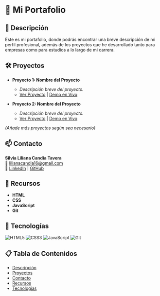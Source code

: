 # 📄 Mi Portafolio

## 📖 Descripción
Este es mi portafolio, donde podrás encontrar una breve descripción de mi perfil profesional, además de los proyectos que he desarrollado tanto para empresas como para estudios a lo largo de mi carrera.

## 🛠️ Proyectos
- **Proyecto 1: Nombre del Proyecto**
  - *Descripción breve del proyecto.*
  - [Ver Proyecto](https://github.com/tu-usuario/proyecto1) | [Demo en Vivo](https://tu-demo.com/proyecto1)

- **Proyecto 2: Nombre del Proyecto**
  - *Descripción breve del proyecto.*
  - [Ver Proyecto](https://github.com/tu-usuario/proyecto2) | [Demo en Vivo](https://tu-demo.com/proyecto2)

*(Añade más proyectos según sea necesario)*

## 📫 Contacto
**Silvia Liliana Candia Tavera**  
📧 [lilianacandia16@gmail.com](mailto:lilianacandia16@gmail.com)  
🔗 [LinkedIn](https://www.linkedin.com/in/tu-perfil) | [GitHub](https://github.com/tu-usuario)

## 🧰 Recursos
- **HTML**
- **CSS**
- **JavaScript**
- **Git**

## 🚀 Tecnologías
![HTML5](https://img.shields.io/badge/HTML5-E34F26?style=flat&logo=html5&logoColor=white)
![CSS3](https://img.shields.io/badge/CSS3-1572B6?style=flat&logo=css3&logoColor=white)
![JavaScript](https://img.shields.io/badge/JavaScript-F7DF1E?style=flat&logo=javascript&logoColor=black)
![Git](https://img.shields.io/badge/Git-F05032?style=flat&logo=git&logoColor=white)

## 📋 Tabla de Contenidos
- [Descripción](#descripción)
- [Proyectos](#proyectos)
- [Contacto](#contacto)
- [Recursos](#recursos)
- [Tecnologías](#tecnologías)
